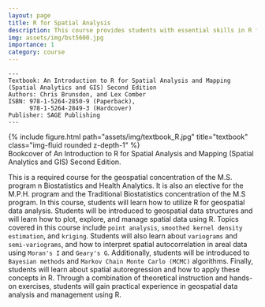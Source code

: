 ```yaml
---
layout: page
title: R for Spatial Analysis
description: This course provides students with essential skills in R for spatial data analysis, empowering them to conduct cutting-edge research in fields such as geography, ecology, and urban planning, and to visualize spatial data in dynamic and compelling ways.
img: assets/img/bst5600.jpg
importance: 1
category: course
---
```


    ---
    Textbook: An Introduction to R for Spatial Analysis and Mapping (Spatial Analytics and GIS) Second Edition
    Authors: Chris Brunsdon, and Lex Comber
    ISBN: 978-1-5264-2850-9 (Paperback), 
          978-1-5264-2849-3 (Hardcover)
    Publisher: SAGE Publishing
    ---
<div class="row">
    <div class="col-sm mt-3 mt-md-0">
    </div>
    <div class="col-sm mt-3 mt-md-0">
        {% include figure.html path="assets/img/textbook_R.jpg" title="textbook" class="img-fluid rounded z-depth-1" %}
    </div>
    <div class="col-sm mt-3 mt-md-0">    
    </div>
</div>
<div class="caption">
    Bookcover of An Introduction to R for Spatial Analysis and Mapping (Spatial Analytics and GIS) Second Edition.
</div>

This is a required course for the geospatial concentration of the M.S. program n Biostatistics and Health Analytics.  It is also an elective for the M.P.H. program and the Traditional Biostatistics concentration of the M.S program. In this course, students will learn how to utilize R for geospatial data analysis. Students will be introduced to geospatial data structures and will learn how to plot, explore, and manage spatial data using R. Topics covered in this course include `point analysis`, `smoothed kernel density estimation`, and `kriging`. Students will also learn about `variograms` and `semi-variograms`, and how to interpret spatial autocorrelation in areal data using `Moran's I` and `Geary's G`. Additionally, students will be introduced to `Bayesian methods` and `Markov Chain Monte Carlo (MCMC)` algorithms. Finally, students will learn about spatial autoregression and how to apply these concepts in R. Through a combination of theoretical instruction and hands-on exercises, students will gain practical experience in geospatial data analysis and management using R.
